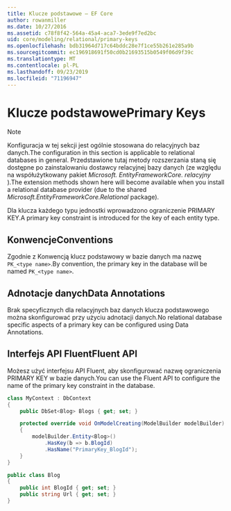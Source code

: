 ```yaml
---
title: Klucze podstawowe — EF Core
author: rowanmiller
ms.date: 10/27/2016
ms.assetid: c78f8f42-564a-45a4-aca7-3ede9f7ed2bc
uid: core/modeling/relational/primary-keys
ms.openlocfilehash: bdb31964d717c64bddc28e7f1ce55b261e285a9b
ms.sourcegitcommit: ec196918691f50cd0b21693515b0549f06d9f39c
ms.translationtype: MT
ms.contentlocale: pl-PL
ms.lasthandoff: 09/23/2019
ms.locfileid: "71196947"
---
```

# <a name="primary-keys"></a><span data-ttu-id="91044-102">Klucze podstawowe</span><span class="sxs-lookup"><span data-stu-id="91044-102">Primary Keys</span></span>

> [!NOTE]  
> <span data-ttu-id="91044-103">Konfiguracja w tej sekcji jest ogólnie stosowana do relacyjnych baz danych.</span><span class="sxs-lookup"><span data-stu-id="91044-103">The configuration in this section is applicable to relational databases in general.</span></span> <span data-ttu-id="91044-104">Przedstawione tutaj metody rozszerzania staną się dostępne po zainstalowaniu dostawcy relacyjnej bazy danych (ze względu na współużytkowany pakiet *Microsoft. EntityFrameworkCore. relacyjny* ).</span><span class="sxs-lookup"><span data-stu-id="91044-104">The extension methods shown here will become available when you install a relational database provider (due to the shared *Microsoft.EntityFrameworkCore.Relational* package).</span></span>

<span data-ttu-id="91044-105">Dla klucza każdego typu jednostki wprowadzono ograniczenie PRIMARY KEY.</span><span class="sxs-lookup"><span data-stu-id="91044-105">A primary key constraint is introduced for the key of each entity type.</span></span>

## <a name="conventions"></a><span data-ttu-id="91044-106">Konwencje</span><span class="sxs-lookup"><span data-stu-id="91044-106">Conventions</span></span>

<span data-ttu-id="91044-107">Zgodnie z Konwencją klucz podstawowy w bazie danych ma nazwę `PK_<type name>`.</span><span class="sxs-lookup"><span data-stu-id="91044-107">By convention, the primary key in the database will be named `PK_<type name>`.</span></span>

## <a name="data-annotations"></a><span data-ttu-id="91044-108">Adnotacje danych</span><span class="sxs-lookup"><span data-stu-id="91044-108">Data Annotations</span></span>

<span data-ttu-id="91044-109">Brak specyficznych dla relacyjnych baz danych klucza podstawowego można skonfigurować przy użyciu adnotacji danych.</span><span class="sxs-lookup"><span data-stu-id="91044-109">No relational database specific aspects of a primary key can be configured using Data Annotations.</span></span>

## <a name="fluent-api"></a><span data-ttu-id="91044-110">Interfejs API Fluent</span><span class="sxs-lookup"><span data-stu-id="91044-110">Fluent API</span></span>

<span data-ttu-id="91044-111">Możesz użyć interfejsu API Fluent, aby skonfigurować nazwę ograniczenia PRIMARY KEY w bazie danych.</span><span class="sxs-lookup"><span data-stu-id="91044-111">You can use the Fluent API to configure the name of the primary key constraint in the database.</span></span>

<!-- [!code-csharp[Main](samples/core/relational/Modeling/FluentAPI/Relational/KeyName.cs?highlight=9)] -->
``` csharp
class MyContext : DbContext
{
    public DbSet<Blog> Blogs { get; set; }

    protected override void OnModelCreating(ModelBuilder modelBuilder)
    {
        modelBuilder.Entity<Blog>()
            .HasKey(b => b.BlogId)
            .HasName("PrimaryKey_BlogId");
    }
}

public class Blog
{
    public int BlogId { get; set; }
    public string Url { get; set; }
}
```
